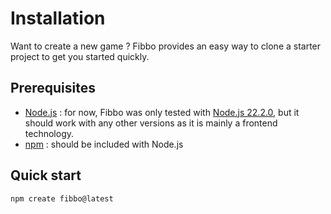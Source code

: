 # Installation

Want to create a new game ? Fibbo provides an easy way to clone a starter project to get you started quickly.

## Prerequisites

- [Node.js](https://nodejs.org/) : for now, Fibbo was only tested with [Node.js 22.2.0](https://nodejs.org/download/release/v22.2.0/), but it should work with any other versions as it is mainly a frontend technology.
- [npm](https://www.npmjs.com/) : should be included with Node.js

## Quick start

```bash
npm create fibbo@latest
```

